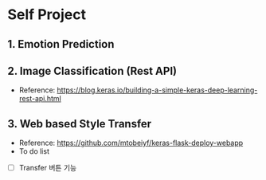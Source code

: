 # Self Project

## 1. Emotion Prediction



## 2. Image Classification (Rest API)
- Reference: https://blog.keras.io/building-a-simple-keras-deep-learning-rest-api.html


## 3. Web based Style Transfer 
- Reference: https://github.com/mtobeiyf/keras-flask-deploy-webapp
- To do list
- [ ] Transfer 버튼 기능